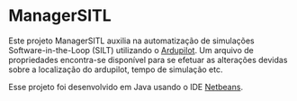 # ManagerSITL

Este projeto ManagerSITL auxilia na automatização de simulações Software-in-the-Loop (SILT) utilizando o [Ardupilot](http://ardupilot.org/). Um arquivo de propriedades encontra-se disponível para se efetuar as alterações devidas sobre a localização do ardupilot, tempo de simulação etc. 

Esse projeto foi desenvolvido em Java usando o IDE [Netbeans](https://netbeans.org/). 
